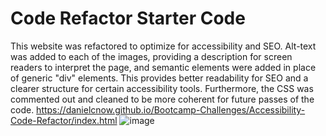 # Code Refactor Starter Code
This website was refactored to optimize for accessibility and SEO. Alt-text was added to each of the images, providing a description for screen readers to interpret the page, and semantic elements were added in place of generic "div" elements. This provides better readability for SEO and a clearer structure for certain accessibility tools.
Furthermore, the CSS was commented out and cleaned to be more coherent for future passes of the code.
https://danielcnow.github.io/Bootcamp-Challenges/Accessibility-Code-Refactor/index.html
![image](https://user-images.githubusercontent.com/105885467/171534432-50b87814-228e-4cd4-ae66-91a6ad050b13.png)
